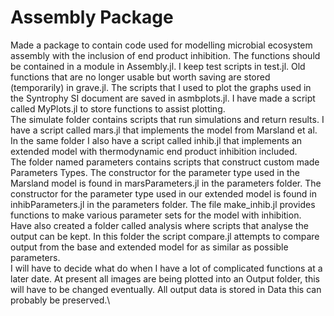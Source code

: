 # Assembly Package
Made a package to contain code used for modelling microbial ecosystem assembly with the inclusion of end product inhibition.
The functions should be contained in a module in Assembly.jl.
I keep test scripts in test.jl.
Old functions that are no longer usable but worth saving are stored (temporarily) in grave.jl.
The scripts that I used to plot the graphs used in the Syntrophy SI document are saved in asmbplots.jl.
I have made a script called MyPlots.jl to store functions to assist plotting.\
The simulate folder contains scripts that run simulations and return results.
I have a script called mars.jl that implements the model from Marsland et al.
In the same folder I also have a script called inhib.jl that implements an extended model with thermodynamic end product inhibition included.\
The folder named parameters contains scripts that construct custom made Parameters Types.
The constructor for the parameter type used in the Marsland model is found in marsParameters.jl in the parameters folder.
The constructor for the parameter type used in our extended model is found in inhibParameters.jl in the parameters folder.
The file make_inhib.jl provides functions to make various parameter sets for the model with inhibition.\
Have also created a folder called analysis where scripts that analyse the output can be kept.
In this folder the script compare.jl attempts to compare output from the base and extended model for as similar as possible parameters.\
I will have to decide what do when I have a lot of complicated functions at a later date.
At present all images are being plotted into an Output folder, this will have to be changed eventually.
All output data is stored in Data this can probably be preserved.\
